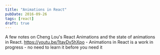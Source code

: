 ```yaml
---
title: "Animations in React"
pubDate: 2016-09-26
tags: [react]
draft: true
---
```


A few notes on Cheng Lou's React Animations and the state of animations in React. https://youtu.be/1tavDv5hXpo - Animations in React is a work in progress - no need to learn it before you need it
